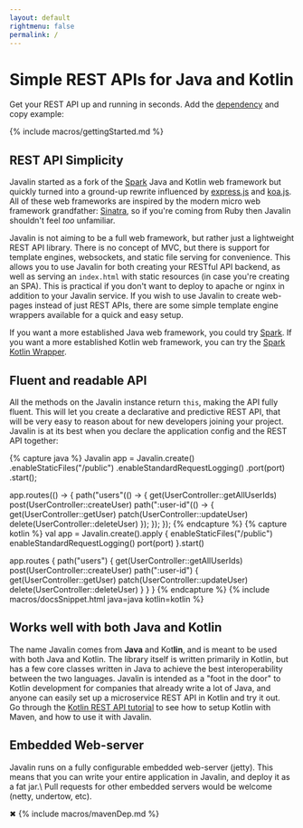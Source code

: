 ```yaml
---
layout: default
rightmenu: false
permalink: /
---
```


<h1 class="no-margin-top">Simple REST APIs for Java and Kotlin</h1>

Get your REST API up and running in seconds.
Add the <a id="dependency-modal-link" href="/download">dependency</a> and copy example:

{% include macros/gettingStarted.md %}

## REST API Simplicity
Javalin started as a fork of the [Spark](http://sparkjava.com) Java and Kotlin web framework but quickly
turned into a ground-up rewrite influenced by [express.js](https://expressjs.com/) and [koa.js](http://koajs.com/).
All of these web frameworks are inspired by the modern micro web framework
grandfather: [Sinatra](http://www.sinatrarb.com/), so if you're coming from Ruby then
Javalin shouldn't feel *too* unfamiliar.

Javalin is not aiming to be a full web framework, but rather
just a lightweight REST API library. There is no concept of MVC,
but there is support for template engines, websockets, and static file serving for convenience.
This allows you to use Javalin for both creating your RESTful API backend, as well as serving
an `index.html` with static resources (in case you're creating an SPA). This is practical
if you don't want to deploy to apache or nginx in addition to your Javalin service.
If you wish to use Javalin to create web-pages instead of just REST APIs,
there are some simple template engine wrappers available for a quick and easy setup.

If you want a more established Java web framework, you could try [Spark](https://github.com/perwendel/spark).
If you want a more established Kotlin web framework, you can try the [Spark Kotlin Wrapper](https://github.com/perwendel/spark-kotlin).

## Fluent and readable API
All the methods on the Javalin instance return `this`, making the API fully fluent. 
This will let you create a declarative and predictive REST API, 
that will be very easy to reason about for new developers joining your project. Javalin
is at its best when you declare the application config and the REST API
together:

{% capture java %}
Javalin app = Javalin.create()
    .enableStaticFiles("/public")
    .enableStandardRequestLogging()
    .port(port)
    .start();

app.routes(() -> {
    path("users"(() -> {
        get(UserController::getAllUserIds)
        post(UserController::createUser)
        path(":user-id"(() -> {
            get(UserController::getUser)
            patch(UserController::updateUser)
            delete(UserController::deleteUser)
        });
    });
});
{% endcapture %}
{% capture kotlin %}
val app = Javalin.create().apply {
    enableStaticFiles("/public")
    enableStandardRequestLogging()
    port(port)
}.start()

app.routes {
    path("users") {
        get(UserController::getAllUserIds)
        post(UserController::createUser)
        path(":user-id") {
            get(UserController::getUser)
            patch(UserController::updateUser)
            delete(UserController::deleteUser)
        }
    }
}
{% endcapture %}
{% include macros/docsSnippet.html java=java kotlin=kotlin %}

## Works well with both Java and Kotlin
The name Javalin comes from <b>Java</b> and Kot<b>lin</b>, and is meant 
to be used with both Java and Kotlin. The library itself is written primarily in Kotlin, but has a few
core classes written in Java to achieve the best interoperability between the two languages.
Javalin is intended as a "foot in the door" to Kotlin development for companies
that already write a lot of Java, and anyone can easily set up a microservice REST API in
Kotlin and try it out.  
Go through the [Kotlin REST API tutorial](/tutorials/simple-kotlin-example)
to see how to setup Kotlin with Maven, and how to use it with Javalin.

## Embedded Web-server
Javalin runs on a fully configurable embedded web-server (jetty). This means that you can write your entire
application in Javalin, and deploy it as a fat jar.\\
Pull requests for other embedded servers would be welcome (netty, undertow, etc).

<div id="dependency-modal">
    <span class="close">✖</span>
    {% include macros/mavenDep.md %}
</div>
